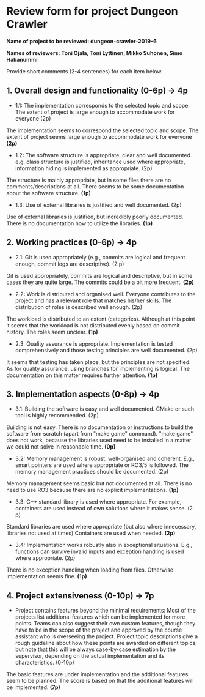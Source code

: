 # Review form for project Dungeon Crawler

**Name of project to be reviewed: dungeon-crawler-2019-6**

**Names of reviewers: Toni Ojala, Toni Lyttinen, Mikko Suhonen, Simo Hakanummi**

Provide short comments (2-4 sentences) for each item below.

## 1. Overall design and functionality (0-6p) -> 4p

  * 1.1: The implementation corresponds to the selected topic and scope.
The extent of project is large enough to accommodate work for everyone (2p)

The implementation seems to correspond the selected topic and scope.
The extent of project seems large enough to accommodate work for everyone
**(2p)**


  * 1.2: The software structure is appropriate, clear and well
documented. e.g. class structure is justified, inheritance used where
appropriate, information hiding is implemented as appropriate. (2p)

The structure is mainly appropriate, but in some files there are no comments/descriptions at all.
There seems to be some documentation about the software structure.
**(1p)**


  * 1.3: Use of external libraries is justified and well documented. (2p)

Use of external libraries is justified, but incredibly poorly documented.
There is no documentation how to utilize the libraries.
**(1p)**


## 2. Working practices (0-6p) -> 4p

  * 2.1: Git is used appropriately (e.g., commits are logical and
frequent enough, commit logs are descriptive). (2 p)

Git is used appropriately, commits are logical and descriptive, but in some cases they are quite large.
The commits could be a bit more frequent.
**(2p)**


  * 2.2: Work is distributed and organised well. Everyone contributes to
the project and has a relevant role that matches his/her skills. The
distribution of roles is described well enough. (2p)

The workload is distributed to an extent (categories).
Although at this point it seems that the workload is not distributed evenly based on commit history.
The roles seem unclear.
**(1p)**


  * 2.3: Quality assurance is appropriate. Implementation is tested
comprehensively and those testing principles are well documented. (2p)

It seems that testing has taken place, but the principles are not specified.
As for quality assurance, using branches for implementing is logical.
The documentation on this matter requires further attention.
**(1p)**


## 3. Implementation aspects (0-8p) -> 4p

  * 3.1: Building the software is easy and well documented. CMake or
such tool is highly recommended. (2p)

Building is not easy. There is no documentation or instructions to build the software from scratch (apart from "make game" command).
"make game" does not work, because the libraries used need to be installed in a matter we could not solve in reasonable time.
**(0p)**


  * 3.2: Memory management is robust, well-organised and
coherent. E.g., smart pointers are used where appropriate or RO3/5 is
followed. The memory management practices should be documented. (2p)

Memory management seems basic but not documented at all.
There is no need to use RO3 because there are no explicit implementations.
**(1p)**


  * 3.3: C++ standard library is used where appropriate. For example,
containers are used instead of own solutions where it makes sense. (2
p)

Standard libraries are used where appropriate (but also where innecessary, libraries not used at times)
Containers are used when needed.
**(2p)**


  * 3.4: Implementation works robustly also in exceptional
situations. E.g., functions can survive invalid inputs and exception
handling is used where appropriate. (2p)

There is no exception handling when loading from files.
Otherwise implementation seems fine.
**(1p)**


## 4. Project extensiveness (0-10p) -> 7p

  * Project contains features beyond the minimal requirements: Most of
the projects list additional features which can be implemented for
more points. Teams can also suggest their own custom features, though
they have to be in the scope of the project and approved by the course
assistant who is overseeing the project. Project topic descriptions
give a rough guideline about how these points are awarded on different
topics, but note that this will be always case-by-case estimation by
the supervisor, depending on the actual implementation and its
characteristics. (0-10p)

The basic features are under implementation and the additional features seem to be planned.
The score is based on that the additional features will be implemented.
**(7p)**
